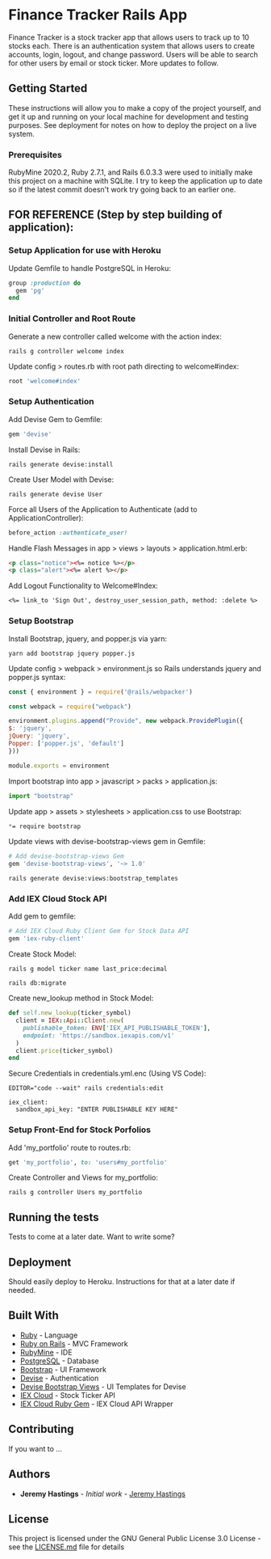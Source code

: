 # Finance Tracker Rails App

Finance Tracker is a stock tracker app that allows users to track up to 10 stocks each.  There is an authentication
system that allows users to create accounts, login, logout, and change password.  Users will be able to search for other
users by email or stock ticker.  More updates to follow.

## Getting Started

These instructions will allow you to make a copy of the project yourself, and get it up and running on your local 
machine for development and testing purposes. See deployment for notes on how to deploy the project on a live system.

### Prerequisites

RubyMine 2020.2, Ruby 2.7.1, and Rails 6.0.3.3 were used to initially make this project on a machine with SQLite.  I try
to keep the application up to date so if the latest commit doesn't work try going back to an earlier one.

## FOR REFERENCE (Step by step building of application):

### Setup Application for use with Heroku

Update Gemfile to handle PostgreSQL in Heroku:

```ruby
group :production do
  gem 'pg'
end
```

### Initial Controller and Root Route

Generate a new controller called welcome with the action index:

```shell
rails g controller welcome index
```

Update config > routes.rb with root path directing to welcome#index:

```ruby
root 'welcome#index'
```

### Setup Authentication

Add Devise Gem to Gemfile:

```ruby
gem 'devise'
```

Install Devise in Rails:

```shell
rails generate devise:install
```

Create User Model with Devise:

```shell
rails generate devise User
```

Force all Users of the Application to Authenticate (add to ApplicationController):

```ruby
before_action :authenticate_user!
```

Handle Flash Messages in app > views > layouts > application.html.erb:

```html
<p class="notice"><%= notice %></p>
<p class="alert"><%= alert %></p>
```

Add Logout Functionality to Welcome#Index:

```shell
<%= link_to 'Sign Out', destroy_user_session_path, method: :delete %>
```

### Setup Bootstrap

Install Bootstrap, jquery, and popper.js via yarn:

```shell
yarn add bootstrap jquery popper.js
```

Update config > webpack > environment.js so Rails understands jquery and popper.js syntax:

```javascript
const { environment } = require('@rails/webpacker')

const webpack = require("webpack")

environment.plugins.append("Provide", new webpack.ProvidePlugin({
$: 'jquery',
jQuery: 'jquery',
Popper: ['popper.js', 'default']
}))

module.exports = environment
```

Import bootstrap into app > javascript > packs > application.js:

```javascript
import "bootstrap"
```

Update app > assets > stylesheets > application.css to use Bootstrap:

```css
*= require bootstrap
```

Update views with devise-bootstrap-views gem in Gemfile:

```ruby
# Add devise-bootstrap-views Gem
gem 'devise-bootstrap-views', '~> 1.0'
```

```shell
rails generate devise:views:bootstrap_templates
```

### Add IEX Cloud Stock API

Add gem to gemfile:

```ruby
# Add IEX Cloud Ruby Client Gem for Stock Data API
gem 'iex-ruby-client'
```

Create Stock Model:

```shell
rails g model ticker name last_price:decimal
```

```shell
rails db:migrate
```

Create new_lookup method in Stock Model:

```ruby
def self.new_lookup(ticker_symbol)
  client = IEX::Api::Client.new(
    publishable_token: ENV['IEX_API_PUBLISHABLE_TOKEN'],
    endpoint: 'https://sandbox.iexapis.com/v1'
  )
  client.price(ticker_symbol)
end
```

Secure Credentials in credentials.yml.enc (Using VS Code):

```shell
EDITOR="code --wait" rails credentials:edit
```

```text
iex_client:
  sandbox_api_key: "ENTER PUBLISHABLE KEY HERE"
```

### Setup Front-End for Stock Porfolios

Add 'my_portfolio' route to routes.rb:

```ruby
get 'my_portfolio', to: 'users#my_portfolio'
```

Create Controller and Views for my_portfolio:

```shell
rails g controller Users my_portfolio
```

## Running the tests

Tests to come at a later date.  Want to write some?

## Deployment

Should easily deploy to Heroku.  Instructions for that at a later date if needed.

## Built With

* [Ruby](https://www.ruby-lang.org/en/) - Language
* [Ruby on Rails](https://rubyonrails.org) - MVC Framework
* [RubyMine](https://www.jetbrains.com/ruby/) - IDE
* [PostgreSQL](https://www.postgresql.org) - Database
* [Bootstrap](https://getbootstrap.com) - UI Framework
* [Devise](https://github.com/heartcombo/devise) - Authentication
* [Devise Bootstrap Views](https://github.com/hisea/devise-bootstrap-views) - UI Templates for Devise
* [IEX Cloud](https://iexcloud.io/) - Stock Ticker API
* [IEX Cloud Ruby Gem](https://github.com/dblock/iex-ruby-client) - IEX Cloud API Wrapper

## Contributing

If you want to ...

## Authors

* **Jeremy Hastings** - *Initial work* - [Jeremy Hastings](https://github.com/jeremyhastings/)

## License

This project is licensed under the GNU General Public License 3.0 License - see the [LICENSE.md](LICENSE.md) file for details
